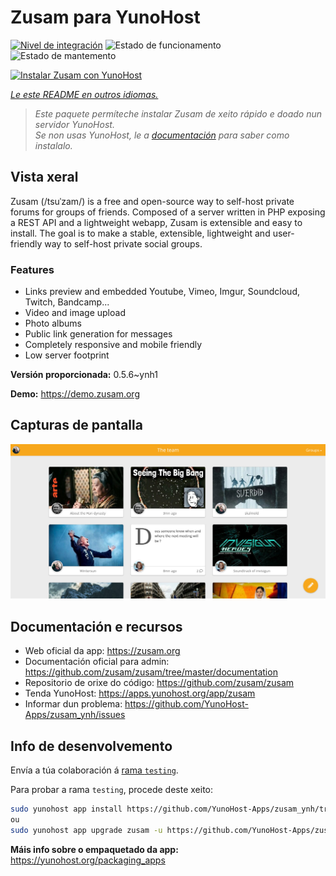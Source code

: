 <!--
NOTA: Este README foi creado automáticamente por <https://github.com/YunoHost/apps/tree/master/tools/readme_generator>
NON debe editarse manualmente.
-->

# Zusam para YunoHost

[![Nivel de integración](https://apps.yunohost.org/badge/integration/zusam)](https://ci-apps.yunohost.org/ci/apps/zusam/)
![Estado de funcionamento](https://apps.yunohost.org/badge/state/zusam)
![Estado de mantemento](https://apps.yunohost.org/badge/maintained/zusam)

[![Instalar Zusam con YunoHost](https://install-app.yunohost.org/install-with-yunohost.svg)](https://install-app.yunohost.org/?app=zusam)

*[Le este README en outros idiomas.](./ALL_README.md)*

> *Este paquete permíteche instalar Zusam de xeito rápido e doado nun servidor YunoHost.*  
> *Se non usas YunoHost, le a [documentación](https://yunohost.org/install) para saber como instalalo.*

## Vista xeral

Zusam (/tsuˈzam/) is a free and open-source way to self-host private forums for groups of friends. Composed of a server written in PHP exposing a REST API and a lightweight webapp, Zusam is extensible and easy to install.
The goal is to make a stable, extensible, lightweight and user-friendly way to self-host private social groups.

### Features

- Links preview and embedded Youtube, Vimeo, Imgur, Soundcloud, Twitch, Bandcamp...
- Video and image upload
- Photo albums
- Public link generation for messages
- Completely responsive and mobile friendly
- Low server footprint


**Versión proporcionada:** 0.5.6~ynh1

**Demo:** <https://demo.zusam.org>

## Capturas de pantalla

![Captura de pantalla de Zusam](./doc/screenshots/screenshot.jpg)

## Documentación e recursos

- Web oficial da app: <https://zusam.org>
- Documentación oficial para admin: <https://github.com/zusam/zusam/tree/master/documentation>
- Repositorio de orixe do código: <https://github.com/zusam/zusam>
- Tenda YunoHost: <https://apps.yunohost.org/app/zusam>
- Informar dun problema: <https://github.com/YunoHost-Apps/zusam_ynh/issues>

## Info de desenvolvemento

Envía a túa colaboración á [rama `testing`](https://github.com/YunoHost-Apps/zusam_ynh/tree/testing).

Para probar a rama `testing`, procede deste xeito:

```bash
sudo yunohost app install https://github.com/YunoHost-Apps/zusam_ynh/tree/testing --debug
ou
sudo yunohost app upgrade zusam -u https://github.com/YunoHost-Apps/zusam_ynh/tree/testing --debug
```

**Máis info sobre o empaquetado da app:** <https://yunohost.org/packaging_apps>
